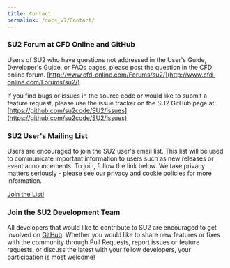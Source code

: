 ```yaml
---
title: Contact
permalink: /docs_v7/Contact/
---
```


### SU2 Forum at CFD Online and GitHub

Users of SU2 who have questions not addressed in the User's Guide, Developer's Guide, or FAQs pages, please post the question in the CFD online forum. [http://www.cfd-online.com/Forums/su2/](http://www.cfd-online.com/Forums/su2/)

If you find bugs or issues in the source code or would like to submit a feature request, please use the issue tracker on the SU2 GitHub page at: [https://github.com/su2code/SU2/issues](https://github.com/su2code/SU2/issues)

### SU2 User's Mailing List
Users are encouraged to join the SU2 user's email list. This list will be used to communicate important information to users such as new releases or event announcements. To join, follow the link below. We take privacy matters seriously - please see our privacy and cookie policies for more information.

[Join the List!](https://su2foundation.org/)

### Join the SU2 Development Team

All developers that would like to contribute to SU2 are encouraged to get involved on [GitHub](https://github.com/su2code/SU2). Whether you would like to share new features or fixes with the community through Pull Requests, report issues or feature requests, or discuss the latest with your fellow developers, your participation is most welcome!
